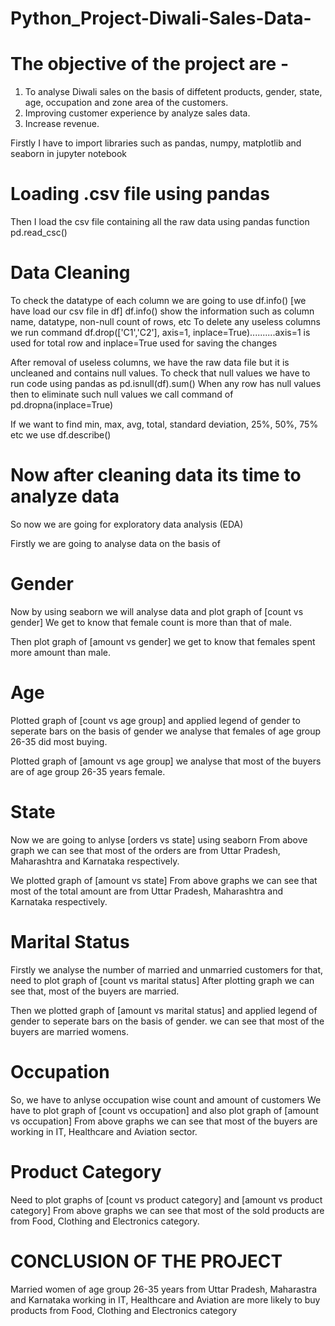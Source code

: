# Python_Project-Diwali-Sales-Data-

# The objective of the project are - 
1. To analyse Diwali sales on the basis of diffetent products, gender, state, age, occupation and zone area of the customers.
2. Improving customer experience by analyze sales data.
3. Increase revenue.

Firstly I have to import libraries such as pandas, numpy, matplotlib and seaborn in jupyter notebook

# Loading .csv file using pandas
Then I load  the csv file containing all the raw data using pandas function pd.read_csc()

# Data Cleaning
To check the datatype of each column we are going to use df.info() [we have load our csv file in df]
df.info() show the information such as column name, datatype, non-null count of rows, etc
To delete any useless columns we run command df.drop(['C1','C2'], axis=1, inplace=True)..........axis=1 is used for total row and inplace=True used for saving the changes

After removal of useless columns, we have the raw data file but it is uncleaned and contains null values.
To check that null values we have to run code using pandas as pd.isnull(df).sum()
When any row has null values then to eliminate such null values we call command of pd.dropna(inplace=True)

If we want to find min, max, avg, total, standard deviation, 25%, 50%, 75% etc we use df.describe()

# Now after cleaning data its time to analyze data
So now we are going for exploratory data analysis (EDA)

Firstly we are going to analyse data on the basis of 
# Gender
Now by using seaborn we will analyse data and plot graph of [count vs gender]
We get to know that female count is more than that of male.

Then plot graph of [amount vs gender]
we get to know that females spent more amount than male.

# Age
Plotted graph of [count vs age group] and applied legend of gender to seperate bars on the basis of gender
we analyse that females of age group 26-35 did most buying.

Plotted graph of [amount vs age group]
we analyse that most of the buyers are of age group 26-35 years female.

# State
Now we are going to anlyse [orders vs state] using seaborn
From above graph we can see that most of the orders are from Uttar Pradesh, Maharashtra and Karnataka respectively.

We plotted graph of [amount vs state]
From above graphs we can see that most of the total amount are from Uttar Pradesh, Maharashtra and Karnataka respectively.

# Marital Status
Firstly we analyse the number of married and unmarried customers 
for that, need to plot graph of [count vs marital status]
After plotting graph we can see that, most of the buyers are married.

Then we plotted graph of [amount vs marital status] and applied legend of gender to seperate bars on the basis of gender.
we can see that most of the buyers are married womens.

# Occupation
So, we have to anlyse occupation wise count and amount of customers
We have to plot graph of [count vs occupation]
and also plot graph of [amount vs occupation]
From above graphs we can see that most of the buyers are working in IT, Healthcare and Aviation sector.

# Product Category
Need to plot graphs of [count vs product category] and [amount vs product category]
From above graphs we can see that most of the sold products are from Food, Clothing and Electronics category.

# CONCLUSION OF THE PROJECT

Married women of age group 26-35 years from Uttar Pradesh, Maharastra and Karnataka working in IT, Healthcare and Aviation are more likely to buy products from Food, Clothing and Electronics category
